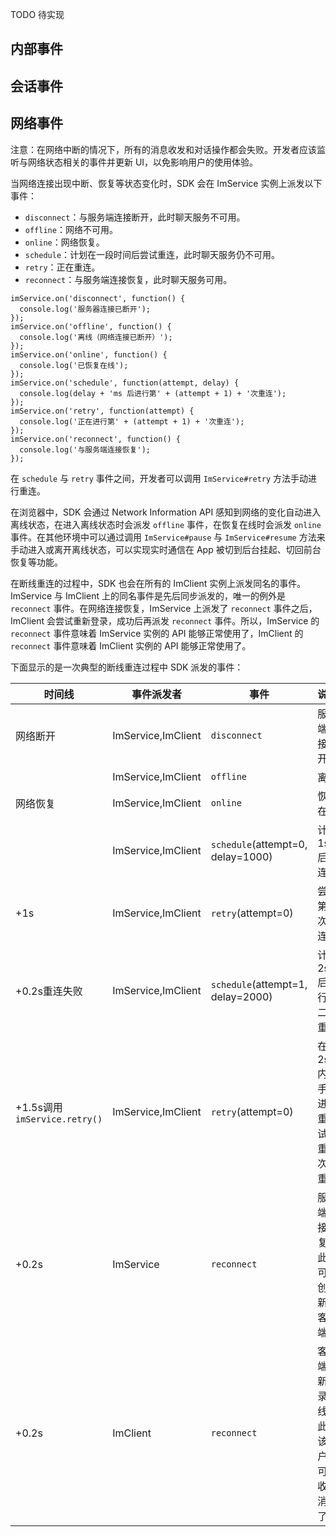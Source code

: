 TODO 待实现

## 内部事件


## 会话事件


## 网络事件

注意：在网络中断的情况下，所有的消息收发和对话操作都会失败。开发者应该监听与网络状态相关的事件并更新 UI，以免影响用户的使用体验。

当网络连接出现中断、恢复等状态变化时，SDK 会在 ImService 实例上派发以下事件：

- `disconnect`：与服务端连接断开，此时聊天服务不可用。
- `offline`：网络不可用。
- `online`：网络恢复。
- `schedule`：计划在一段时间后尝试重连，此时聊天服务仍不可用。
- `retry`：正在重连。
- `reconnect`：与服务端连接恢复，此时聊天服务可用。

```
imService.on('disconnect', function() {
  console.log('服务器连接已断开');
});
imService.on('offline', function() {
  console.log('离线（网络连接已断开）');
});
imService.on('online', function() {
  console.log('已恢复在线');
});
imService.on('schedule', function(attempt, delay) {
  console.log(delay + 'ms 后进行第' + (attempt + 1) + '次重连');
});
imService.on('retry', function(attempt) {
  console.log('正在进行第' + (attempt + 1) + '次重连');
});
imService.on('reconnect', function() {
  console.log('与服务端连接恢复');
});
```

在 `schedule` 与 `retry` 事件之间，开发者可以调用 `ImService#retry` 方法手动进行重连。

在浏览器中，SDK 会通过 Network Information API 感知到网络的变化自动进入离线状态，在进入离线状态时会派发 `offline` 事件，在恢复在线时会派发 `online` 事件。在其他环境中可以通过调用 `ImService#pause` 与 `ImService#resume` 方法来手动进入或离开离线状态，可以实现实时通信在 App 被切到后台挂起、切回前台恢复等功能。

在断线重连的过程中，SDK 也会在所有的 ImClient 实例上派发同名的事件。ImService 与 ImClient 上的同名事件是先后同步派发的，唯一的例外是 `reconnect` 事件。在网络连接恢复，ImService 上派发了 `reconnect` 事件之后，ImClient 会尝试重新登录，成功后再派发 `reconnect` 事件。所以，ImService 的 `reconnect` 事件意味着 ImService 实例的 API 能够正常使用了，ImClient 的 `reconnect` 事件意味着 ImClient 实例的 API 能够正常使用了。

下面显示的是一次典型的断线重连过程中 SDK 派发的事件：

| 时间线                        | 事件派发者         | 事件                              | 说明                                           |
| ----------------------------- | ------------------ | --------------------------------- | ---------------------------------------------- |
| 网络断开                      | ImService,ImClient | `disconnect`                      | 服务端连接断开                                 |
|                               | ImService,ImClient | `offline`                         | 离线                                           |
| 网络恢复                      | ImService,ImClient | `online`                          | 恢复在线                                       |
|                               | ImService,ImClient | `schedule`(attempt=0, delay=1000) | 计划 1s 后重连                                 |
| +1s                           | ImService,ImClient | `retry`(attempt=0)                | 尝试第一次重连                                 |
| +0.2s重连失败                 | ImService,ImClient | `schedule`(attempt=1, delay=2000) | 计划 2s 后进行第二次重连                       |
| +1.5s调用 `imService.retry()` | ImService,ImClient | `retry`(attempt=0)                | 在 2s 内，手动进行重试，重连次数重置           |
| +0.2s                         | ImService          | `reconnect`                       | 服务端连接恢复，此时可以创建新的客户端了       |
| +0.2s                         | ImClient           | `reconnect`                       | 客户端重新登录上线，此时该客户端可以收发消息了 |